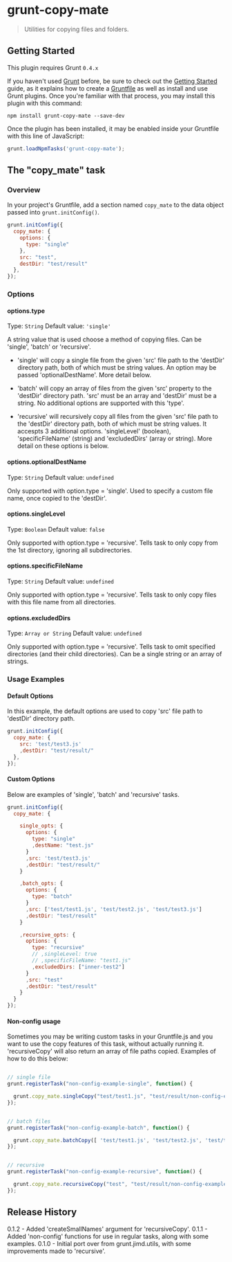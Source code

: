 # grunt-copy-mate

> Utilities for copying files and folders.

## Getting Started
This plugin requires Grunt `0.4.x`

If you haven't used [Grunt](http://gruntjs.com/) before, be sure to check out the [Getting Started](http://gruntjs.com/getting-started) guide, as it explains how to create a [Gruntfile](http://gruntjs.com/sample-gruntfile) as well as install and use Grunt plugins. Once you're familiar with that process, you may install this plugin with this command:

```shell
npm install grunt-copy-mate --save-dev
```

Once the plugin has been installed, it may be enabled inside your Gruntfile with this line of JavaScript:

```js
grunt.loadNpmTasks('grunt-copy-mate');
```

## The "copy_mate" task

### Overview
In your project's Gruntfile, add a section named `copy_mate` to the data object passed into `grunt.initConfig()`.

```js
grunt.initConfig({
  copy_mate: {
    options: {
      type: "single"
    },
    src: "test",
    destDir: "test/result"
  },
});
```

### Options

#### options.type
Type: `String`
Default value: `'single'`

A string value that is used choose a method of copying files. Can be 'single', 'batch' or 'recursive'.

- 'single' will copy a single file from the given 'src' file path to the 'destDir' directory path, both of which must be string values. An option may be passed 'optionalDestName'. More detail below.

- 'batch' will copy an array of files from the given 'src' property to the 'destDir' directory path. 'src' must be an array and 'destDir' must be a string. No additional options are supported with this 'type'.

- 'recursive' will recursively copy all files from the given 'src' file path to the 'destDir' directory path, both of which must be string values. It accespts 3 additional options. 'singleLevel' (boolean), 'specificFileName' (string) and 'excludedDirs' (array or string). More detail on these options is below.

#### options.optionalDestName
Type: `String`
Default value: `undefined`

Only supported with option.type = 'single'. Used to specify a custom file name, once copied to the 'destDir'.

#### options.singleLevel
Type: `Boolean`
Default value: `false`

Only supported with option.type = 'recursive'. Tells task to only copy from the 1st directory, ignoring all subdirectories.

#### options.specificFileName
Type: `String`
Default value: `undefined`

Only supported with option.type = 'recursive'. Tells task to only copy files with this file name from all directories.

#### options.excludedDirs
Type: `Array or String`
Default value: `undefined`

Only supported with option.type = 'recursive'. Tells task to omit specified directories (and their child directories). Can be a single string or an array of strings.


### Usage Examples

#### Default Options
In this example, the default options are used to copy 'src' file path to 'destDir' directory path.

```js
grunt.initConfig({
  copy_mate: {
    src: 'test/test3.js'
    ,destDir: "test/result/"
  },
});
```

#### Custom Options
Below are examples of 'single', 'batch' and 'recursive' tasks.

```js
grunt.initConfig({
  copy_mate: {

    single_opts: {
      options: {
        type: "single"
        ,destName: "test.js"
      }
      ,src: 'test/test3.js'
      ,destDir: "test/result/"
    }

    ,batch_opts: {
      options: {
        type: "batch"
      }
      ,src: ['test/test1.js', 'test/test2.js', 'test/test3.js']
      ,destDir: "test/result"
    }

    ,recursive_opts: {
      options: {
        type: "recursive"
        // ,singleLevel: true
        // ,specificFileName: "test1.js"
        ,excludedDirs: ["inner-test2"]
      }
      ,src: "test"
      ,destDir: "test/result"
    }
  }
});
```


#### Non-config usage
Sometimes you may be writing custom tasks in your Gruntfile.js and you want to use the copy features of this task, without actually running it. 
'recursiveCopy' will also return an array of file paths copied. 
Examples of how to do this below:

```js

// single file
grunt.registerTask("non-config-example-single", function() {

  grunt.copy_mate.singleCopy("test/test1.js", "test/result/non-config-example/single/");
});


// batch files
grunt.registerTask("non-config-example-batch", function() {

  grunt.copy_mate.batchCopy([ 'test/test1.js', 'test/test2.js', 'test/test3.js' ], "test/result/non-config-example/batch/" );
});


// recursive
grunt.registerTask("non-config-example-recursive", function() {

  grunt.copy_mate.recursiveCopy("test", "test/result/non-config-example/recursive/", false, "test1.js", "inner-test2" );
});
```



## Release History
0.1.2 - Added  'createSmallNames' argument for 'recursiveCopy'.
0.1.1 - Added 'non-config' functions for use in regular tasks, along with some examples.
0.1.0 - Initial port over from grunt.jimd.utils, with some improvements made to 'recursive'.
